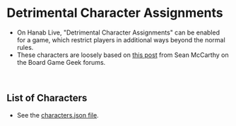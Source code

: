 # Detrimental Character Assignments

* On Hanab Live, "Detrimental Character Assignments" can be enabled for a game, which restrict players in additional ways beyond the normal rules.
* These characters are loosely based on [this post](https://boardgamegeek.com/thread/1688194/hanabi-characters-variant) from Sean McCarthy on the Board Game Geek forums.

<br />

## List of Characters

* See the [characters.json file](https://github.com/Zamiell/hanabi-live/blob/master/data/characters.json).
